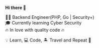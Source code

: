 **Hi there 👋**

 🧑🏿‍ Backend Engineer(PHP, Go | Security+)  
🎓 Currently learning Cyber Security  
🔥 In love with quality code 🔥

💡 Learn, 💻 Code, 🏝️ Travel and Repeat 🔁
